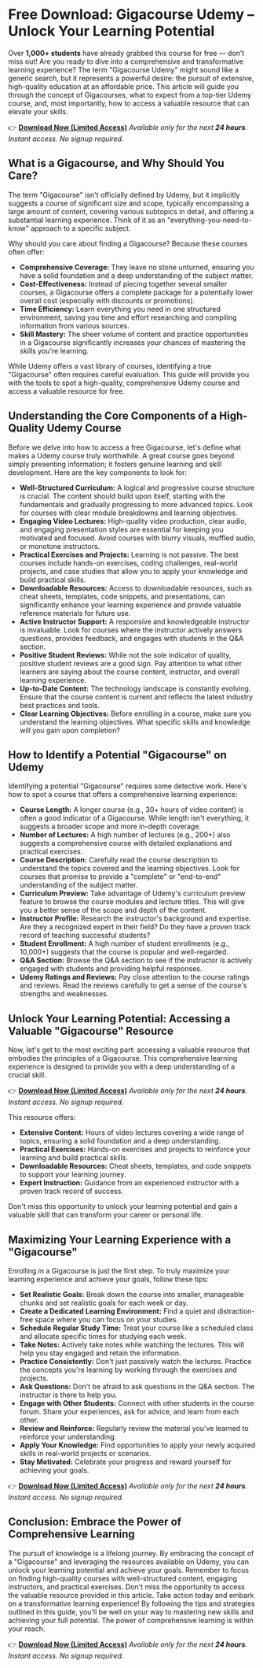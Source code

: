 # Free Download: Gigacourse Udemy – Unlock Your Learning Potential

Over **1,000+ students** have already grabbed this course for free — don’t miss out! Are you ready to dive into a comprehensive and transformative learning experience? The term "Gigacourse Udemy" might sound like a generic search, but it represents a powerful desire: the pursuit of extensive, high-quality education at an affordable price. This article will guide you through the concept of Gigacourses, what to expect from a top-tier Udemy course, and, most importantly, how to access a valuable resource that can elevate your skills.

👉 **[Download Now (Limited Access)](https://udemywork.com/gigacourse-udemy)**
_Available only for the next **24 hours**. Instant access. No signup required._

## What is a Gigacourse, and Why Should You Care?

The term "Gigacourse" isn't officially defined by Udemy, but it implicitly suggests a course of significant size and scope, typically encompassing a large amount of content, covering various subtopics in detail, and offering a substantial learning experience. Think of it as an "everything-you-need-to-know" approach to a specific subject.

Why should you care about finding a Gigacourse? Because these courses often offer:

*   **Comprehensive Coverage:** They leave no stone unturned, ensuring you have a solid foundation and a deep understanding of the subject matter.
*   **Cost-Effectiveness:** Instead of piecing together several smaller courses, a Gigacourse offers a complete package for a potentially lower overall cost (especially with discounts or promotions).
*   **Time Efficiency:** Learn everything you need in one structured environment, saving you time and effort researching and compiling information from various sources.
*   **Skill Mastery:** The sheer volume of content and practice opportunities in a Gigacourse significantly increases your chances of mastering the skills you're learning.

While Udemy offers a vast library of courses, identifying a true "Gigacourse" often requires careful evaluation. This guide will provide you with the tools to spot a high-quality, comprehensive Udemy course and access a valuable resource for free.

## Understanding the Core Components of a High-Quality Udemy Course

Before we delve into how to access a free Gigacourse, let's define what makes a Udemy course truly worthwhile. A great course goes beyond simply presenting information; it fosters genuine learning and skill development. Here are the key components to look for:

*   **Well-Structured Curriculum:** A logical and progressive course structure is crucial. The content should build upon itself, starting with the fundamentals and gradually progressing to more advanced topics. Look for courses with clear module breakdowns and learning objectives.
*   **Engaging Video Lectures:** High-quality video production, clear audio, and engaging presentation styles are essential for keeping you motivated and focused. Avoid courses with blurry visuals, muffled audio, or monotone instructors.
*   **Practical Exercises and Projects:** Learning is not passive. The best courses include hands-on exercises, coding challenges, real-world projects, and case studies that allow you to apply your knowledge and build practical skills.
*   **Downloadable Resources:** Access to downloadable resources, such as cheat sheets, templates, code snippets, and presentations, can significantly enhance your learning experience and provide valuable reference materials for future use.
*   **Active Instructor Support:** A responsive and knowledgeable instructor is invaluable. Look for courses where the instructor actively answers questions, provides feedback, and engages with students in the Q&A section.
*   **Positive Student Reviews:** While not the sole indicator of quality, positive student reviews are a good sign. Pay attention to what other learners are saying about the course content, instructor, and overall learning experience.
*   **Up-to-Date Content:** The technology landscape is constantly evolving. Ensure that the course content is current and reflects the latest industry best practices and tools.
*   **Clear Learning Objectives:** Before enrolling in a course, make sure you understand the learning objectives. What specific skills and knowledge will you gain upon completion?

## How to Identify a Potential "Gigacourse" on Udemy

Identifying a potential "Gigacourse" requires some detective work. Here's how to spot a course that offers a comprehensive learning experience:

*   **Course Length:** A longer course (e.g., 30+ hours of video content) is often a good indicator of a Gigacourse. While length isn't everything, it suggests a broader scope and more in-depth coverage.
*   **Number of Lectures:** A high number of lectures (e.g., 200+) also suggests a comprehensive course with detailed explanations and practical exercises.
*   **Course Description:** Carefully read the course description to understand the topics covered and the learning objectives. Look for courses that promise to provide a "complete" or "end-to-end" understanding of the subject matter.
*   **Curriculum Preview:** Take advantage of Udemy's curriculum preview feature to browse the course modules and lecture titles. This will give you a better sense of the scope and depth of the content.
*   **Instructor Profile:** Research the instructor's background and expertise. Are they a recognized expert in their field? Do they have a proven track record of teaching successful students?
*   **Student Enrollment:** A high number of student enrollments (e.g., 10,000+) suggests that the course is popular and well-regarded.
*   **Q&A Section:** Browse the Q&A section to see if the instructor is actively engaged with students and providing helpful responses.
*   **Udemy Ratings and Reviews:** Pay close attention to the course ratings and reviews. Read the reviews carefully to get a sense of the course's strengths and weaknesses.

## Unlock Your Learning Potential: Accessing a Valuable "Gigacourse" Resource

Now, let's get to the most exciting part: accessing a valuable resource that embodies the principles of a Gigacourse. This comprehensive learning experience is designed to provide you with a deep understanding of a crucial skill.

👉 **[Download Now (Limited Access)](https://udemywork.com/gigacourse-udemy)**
_Available only for the next **24 hours**. Instant access. No signup required._

This resource offers:

*   **Extensive Content:** Hours of video lectures covering a wide range of topics, ensuring a solid foundation and a deep understanding.
*   **Practical Exercises:** Hands-on exercises and projects to reinforce your learning and build practical skills.
*   **Downloadable Resources:** Cheat sheets, templates, and code snippets to support your learning journey.
*   **Expert Instruction:** Guidance from an experienced instructor with a proven track record of success.

Don't miss this opportunity to unlock your learning potential and gain a valuable skill that can transform your career or personal life.

## Maximizing Your Learning Experience with a "Gigacourse"

Enrolling in a Gigacourse is just the first step. To truly maximize your learning experience and achieve your goals, follow these tips:

*   **Set Realistic Goals:** Break down the course into smaller, manageable chunks and set realistic goals for each week or day.
*   **Create a Dedicated Learning Environment:** Find a quiet and distraction-free space where you can focus on your studies.
*   **Schedule Regular Study Time:** Treat your course like a scheduled class and allocate specific times for studying each week.
*   **Take Notes:** Actively take notes while watching the lectures. This will help you stay engaged and retain the information.
*   **Practice Consistently:** Don't just passively watch the lectures. Practice the concepts you're learning by working through the exercises and projects.
*   **Ask Questions:** Don't be afraid to ask questions in the Q&A section. The instructor is there to help you.
*   **Engage with Other Students:** Connect with other students in the course forum. Share your experiences, ask for advice, and learn from each other.
*   **Review and Reinforce:** Regularly review the material you've learned to reinforce your understanding.
*   **Apply Your Knowledge:** Find opportunities to apply your newly acquired skills in real-world projects or scenarios.
*   **Stay Motivated:** Celebrate your progress and reward yourself for achieving your goals.

👉 **[Download Now (Limited Access)](https://udemywork.com/gigacourse-udemy)**
_Available only for the next **24 hours**. Instant access. No signup required._

## Conclusion: Embrace the Power of Comprehensive Learning

The pursuit of knowledge is a lifelong journey. By embracing the concept of a "Gigacourse" and leveraging the resources available on Udemy, you can unlock your learning potential and achieve your goals. Remember to focus on finding high-quality courses with well-structured content, engaging instructors, and practical exercises. Don't miss the opportunity to access the valuable resource provided in this article. Take action today and embark on a transformative learning experience! By following the tips and strategies outlined in this guide, you'll be well on your way to mastering new skills and achieving your full potential. The power of comprehensive learning is within your reach.

👉 **[Download Now (Limited Access)](https://udemywork.com/gigacourse-udemy)**
_Available only for the next **24 hours**. Instant access. No signup required._
